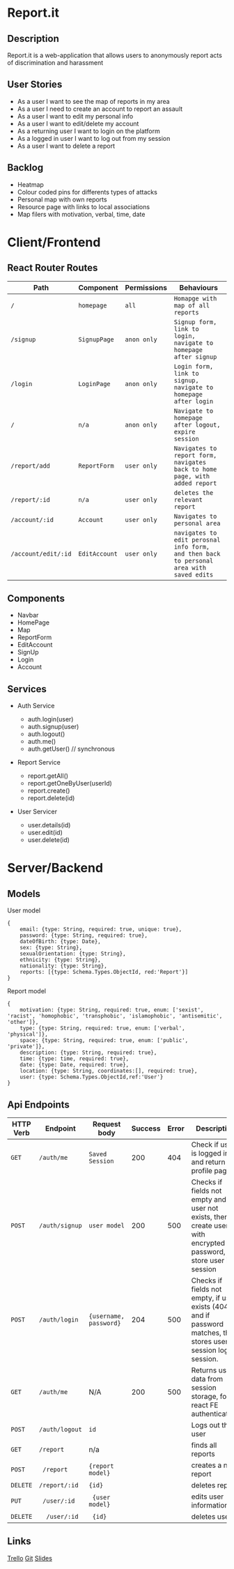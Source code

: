 #  Report.it

## Description
Report.it is a web-application that allows users to anonymously report acts of discrimination and harassment

## User Stories
- As a user I want to see the map of reports in my area
- As a user I need to create an account to report an assault
- As a user I want to edit my personal info
- As a user I want to edit/delete my account
- As a returning user I want to login on the platform
- As a logged in user I want to log out from my session
- As a user I want to delete a report

## Backlog
- Heatmap
- Colour coded pins for differents types of attacks
- Personal map with own reports
- Resource page with links to local associations
- Map filers with motivation, verbal, time, date

# Client/Frontend

## React Router Routes

| Path | Component     |  Permissions          | Behaviours | 
| ---- | --------------| --------------------- |----------- |
| `/` | `homepage` | `all` | `Homapge with map of all reports` |
| `/signup` | `SignupPage` |`anon only` |`Signup form, link to login, navigate to homepage after signup` |
| `/login` | `LoginPage` |`anon only` | `Login form, link to signup, navigate to homepage after login`|
|`/	` | `n/a`|`anon only`| `Navigate to homepage after logout, expire session` |
|`/report/add` | `ReportForm`|`user only` |`Navigates to report form, navigates back to home page, with added report`|
| `/report/:id`| `n/a` | `user only` |`deletes the relevant report`|
|`/account/:id` |`Account` |`user only` |`Navigates to personal area`|
|`/account/edit/:id` | `EditAccount`|`user only`| `navigates to edit perosnal info form, and then back to personal area with saved edits`|

## Components
- Navbar
- HomePage
- Map
- ReportForm
- EditAccount
- SignUp
- Login
- Account

## Services
- Auth Service
    -   auth.login(user)
    -   auth.signup(user)
    -   auth.logout()
    -   auth.me()
    -   auth.getUser() // synchronous

- Report Service
    -   report.getAll()
    -   report.getOneByUser(userId)
    -   report.create()
    -   report.delete(id)

- User Servicer
    -   user.details(id)
    -   user.edit(id)
    -   user.delete(id)

# Server/Backend

## Models

User model
```
{
    email: {type: String, required: true, unique: true},
    password: {type: String, required: true},
    dateOfBirth: {type: Date},
    sex: {type: String},
    sexualOrientation: {type: String},
    ethnicity: {type: String},
    nationality: {type: String},
    reports: [{type: Schema.Types.ObjectId, red:'Report'}]
}
```

Report model
```
{
    motivation: {type: String, required: true, enum: ['sexist', 'racist', 'homophobic', 'transphobic', 'islamophobic', 'antisemitic', 'other']},
    type: {type: String, required: true, enum: ['verbal', 'physical']},
    space: {type: String, required: true, enum: ['public', 'private']},
    description: {type: String, required: true},
    time: {type: time, required: true},
    date: {type: Date, required: true},
    location: {type: String, coordinates:[], required: true},
    user: {type: Schema.Types.ObjectId,ref:'User'}
}
```

## Api Endpoints

| HTTP Verb | Endpoint       | Request body            | Success | Error | Description                                                  |
| --------- | -------------- | ----------------------- | ------- | ----- | ------------------------------------------------------------ |
| `GET`    | `/auth/me` | `Saved Session` | 200     | 404   | Check if user is logged in and return profile page                      |
| `POST`    | `/auth/signup`  | `user model` | 200     | 500   | Checks if fields not empty and user not exists, then create user with encrypted password, and store user in session                     |
| `POST`    | `/auth/login` | `{username, password}`               | 204     | 500   | Checks if fields not empty, if user exists (404), and if password matches, then stores user in session login session.            |
| `GET`     | `/auth/me`     | N/A                     | 200     | 500   | Returns user data from session storage, for react FE authentication. |
|    `POST`      |  `/auth/logout  `|`id`|         |       |   Logs out the user |
|     `GET`     |      `/report `       |    n/a      |         |       |       finds all reports         |
| `POST`	| ` /report`	| `{report model}` ||       |creates a new report|
| `DELETE` | `/report/:id` |	`{id}` |	|       |deletes report|
| `PUT` | `	/user/:id` | `	{user model}	` | |       |edits user information|
| `DELETE` | `	/user/:id` | `	{id} `	| 	|       |deletes users|


## Links
[Trello](https://trello.com/b/AL5zm68u/reportit)
[Git]()
[Slides]()


